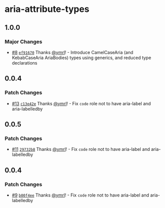 # aria-attribute-types

## 1.0.0

### Major Changes

- [#8](https://github.com/ymrl/aria-attribute-types/pull/8) [`ef91670`](https://github.com/ymrl/aria-attribute-types/commit/ef91670aae9e54322d3ab072337a52dc5ba79df3) Thanks [@ymrl](https://github.com/ymrl)! - Introduce CamelCaseAria (and KebabCaseAria AriaBodies) types using generics, and reduced type declarations

## 0.0.4

### Patch Changes

- [#13](https://github.com/ymrl/aria-attribute-types/pull/13) [`c13e42e`](https://github.com/ymrl/aria-attribute-types/commit/c13e42ed7274f34d0e3b2d9cae2e10999199be45) Thanks [@ymrl](https://github.com/ymrl)! - Fix `code` role not to have aria-label and aria-labelledby

## 0.0.5

### Patch Changes

- [#11](https://github.com/ymrl/aria-attribute-types/pull/11) [`29732b8`](https://github.com/ymrl/aria-attribute-types/commit/29732b869c80e27f57595528a9e1ed691a8a6d82) Thanks [@ymrl](https://github.com/ymrl)! - Fix `code` role not to have aria-label and aria-labelledby

## 0.0.4

### Patch Changes

- [#9](https://github.com/ymrl/aria-attribute-types/pull/9) [`b00f4ee`](https://github.com/ymrl/aria-attribute-types/commit/b00f4eef134a9706d8e17ea930c5f6c9f7257b0e) Thanks [@ymrl](https://github.com/ymrl)! - Fix `code` role not to have aria-label and aria-labelledby
